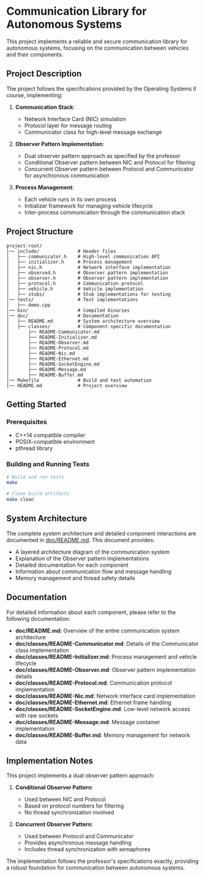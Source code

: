 # Communication Library for Autonomous Systems

This project implements a reliable and secure communication library for autonomous systems, focusing on the communication between vehicles and their components.

## Project Description

The project follows the specifications provided by the Operating Systems II course, implementing:

1. **Communication Stack**:
   - Network Interface Card (NIC) simulation
   - Protocol layer for message routing
   - Communicator class for high-level message exchange

2. **Observer Pattern Implementation**:
   - Dual observer pattern approach as specified by the professor
   - Conditional Observer pattern between NIC and Protocol for filtering
   - Concurrent Observer pattern between Protocol and Communicator for asynchronous communication

3. **Process Management**:
   - Each vehicle runs in its own process
   - Initializer framework for managing vehicle lifecycle
   - Inter-process communication through the communication stack

## Project Structure

```
project-root/
│── include/              # Header files
│   ├── communicator.h    # High-level communication API
│   ├── initializer.h     # Process management
│   ├── nic.h             # Network interface implementation
│   ├── observed.h        # Observer pattern implementation
│   ├── observer.h        # Observer pattern implementation
│   ├── protocol.h        # Communication protocol
│   ├── vehicle.h         # Vehicle implementation
│   ├── stubs/            # Stub implementations for testing
│── tests/                # Test implementations
│   ├── demo.cpp
│── bin/                  # Compiled binaries
│── doc/                  # Documentation
│   ├── README.md         # System architecture overview
│   ├── classes/          # Component-specific documentation
│       ├── README-Communicator.md
│       ├── README-Initializer.md
│       ├── README-Observer.md
│       ├── README-Protocol.md
│       ├── README-Nic.md
│       ├── README-Ethernet.md
│       ├── README-SocketEngine.md
│       ├── README-Message.md
│       ├── README-Buffer.md
│── Makefile              # Build and test automation
│── README.md             # Project overview
```

## Getting Started

### Prerequisites

- C++14 compatible compiler
- POSIX-compatible environment
- pthread library

### Building and Running Tests

```bash
# Build and run tests
make 

# Clean build artifacts
make clean
```

## System Architecture

The complete system architecture and detailed component interactions are documented in [doc/README.md](doc/README.md). This document provides:

- A layered architecture diagram of the communication system
- Explanation of the Observer pattern implementations
- Detailed documentation for each component
- Information about communication flow and message handling
- Memory management and thread safety details

## Documentation

For detailed information about each component, please refer to the following documentation:

- **doc/README.md**: Overview of the entire communication system architecture
- **doc/classes/README-Communicator.md**: Details of the Communicator class implementation
- **doc/classes/README-Initializer.md**: Process management and vehicle lifecycle
- **doc/classes/README-Observer.md**: Observer pattern implementation details
- **doc/classes/README-Protocol.md**: Communication protocol implementation
- **doc/classes/README-Nic.md**: Network interface card implementation
- **doc/classes/README-Ethernet.md**: Ethernet frame handling
- **doc/classes/README-SocketEngine.md**: Low-level network access with raw sockets
- **doc/classes/README-Message.md**: Message container implementation
- **doc/classes/README-Buffer.md**: Memory management for network data

## Implementation Notes

This project implements a dual observer pattern approach:

1. **Conditional Observer Pattern**:
   - Used between NIC and Protocol
   - Based on protocol numbers for filtering
   - No thread synchronization involved

2. **Concurrent Observer Pattern**:
   - Used between Protocol and Communicator
   - Provides asynchronous message handling
   - Includes thread synchronization with semaphores

The implementation follows the professor's specifications exactly, providing a robust foundation for communication between autonomous systems.